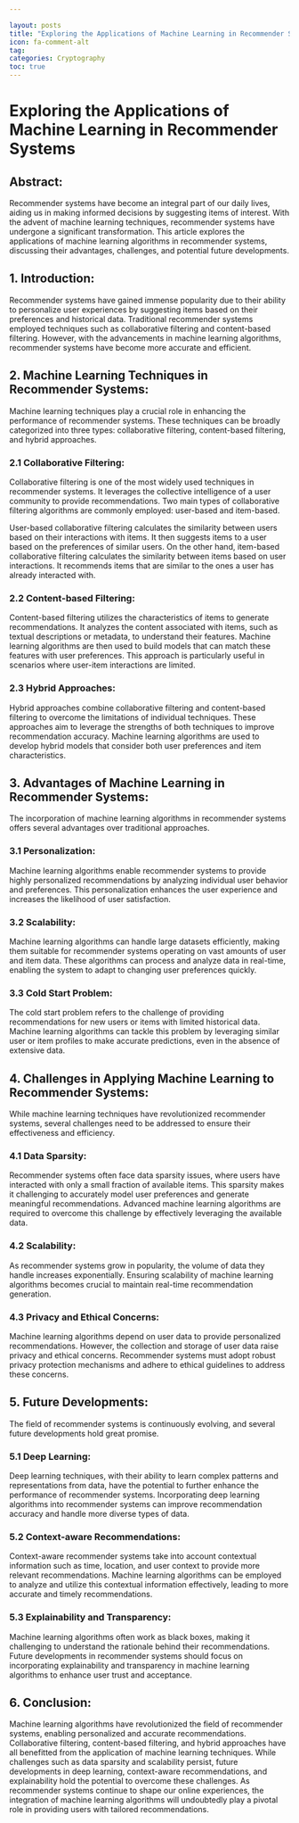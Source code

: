 ```yaml
---

layout: posts
title: "Exploring the Applications of Machine Learning in Recommender Systems"
icon: fa-comment-alt
tag:      
categories: Cryptography
toc: true
---
```




# Exploring the Applications of Machine Learning in Recommender Systems

## Abstract:
Recommender systems have become an integral part of our daily lives, aiding us in making informed decisions by suggesting items of interest. With the advent of machine learning techniques, recommender systems have undergone a significant transformation. This article explores the applications of machine learning algorithms in recommender systems, discussing their advantages, challenges, and potential future developments.

## 1. Introduction:
Recommender systems have gained immense popularity due to their ability to personalize user experiences by suggesting items based on their preferences and historical data. Traditional recommender systems employed techniques such as collaborative filtering and content-based filtering. However, with the advancements in machine learning algorithms, recommender systems have become more accurate and efficient.

## 2. Machine Learning Techniques in Recommender Systems:
Machine learning techniques play a crucial role in enhancing the performance of recommender systems. These techniques can be broadly categorized into three types: collaborative filtering, content-based filtering, and hybrid approaches.

### 2.1 Collaborative Filtering:
Collaborative filtering is one of the most widely used techniques in recommender systems. It leverages the collective intelligence of a user community to provide recommendations. Two main types of collaborative filtering algorithms are commonly employed: user-based and item-based.

User-based collaborative filtering calculates the similarity between users based on their interactions with items. It then suggests items to a user based on the preferences of similar users. On the other hand, item-based collaborative filtering calculates the similarity between items based on user interactions. It recommends items that are similar to the ones a user has already interacted with.

### 2.2 Content-based Filtering:
Content-based filtering utilizes the characteristics of items to generate recommendations. It analyzes the content associated with items, such as textual descriptions or metadata, to understand their features. Machine learning algorithms are then used to build models that can match these features with user preferences. This approach is particularly useful in scenarios where user-item interactions are limited.

### 2.3 Hybrid Approaches:
Hybrid approaches combine collaborative filtering and content-based filtering to overcome the limitations of individual techniques. These approaches aim to leverage the strengths of both techniques to improve recommendation accuracy. Machine learning algorithms are used to develop hybrid models that consider both user preferences and item characteristics.

## 3. Advantages of Machine Learning in Recommender Systems:
The incorporation of machine learning algorithms in recommender systems offers several advantages over traditional approaches.

### 3.1 Personalization:
Machine learning algorithms enable recommender systems to provide highly personalized recommendations by analyzing individual user behavior and preferences. This personalization enhances the user experience and increases the likelihood of user satisfaction.

### 3.2 Scalability:
Machine learning algorithms can handle large datasets efficiently, making them suitable for recommender systems operating on vast amounts of user and item data. These algorithms can process and analyze data in real-time, enabling the system to adapt to changing user preferences quickly.

### 3.3 Cold Start Problem:
The cold start problem refers to the challenge of providing recommendations for new users or items with limited historical data. Machine learning algorithms can tackle this problem by leveraging similar user or item profiles to make accurate predictions, even in the absence of extensive data.

## 4. Challenges in Applying Machine Learning to Recommender Systems:
While machine learning techniques have revolutionized recommender systems, several challenges need to be addressed to ensure their effectiveness and efficiency.

### 4.1 Data Sparsity:
Recommender systems often face data sparsity issues, where users have interacted with only a small fraction of available items. This sparsity makes it challenging to accurately model user preferences and generate meaningful recommendations. Advanced machine learning algorithms are required to overcome this challenge by effectively leveraging the available data.

### 4.2 Scalability:
As recommender systems grow in popularity, the volume of data they handle increases exponentially. Ensuring scalability of machine learning algorithms becomes crucial to maintain real-time recommendation generation.

### 4.3 Privacy and Ethical Concerns:
Machine learning algorithms depend on user data to provide personalized recommendations. However, the collection and storage of user data raise privacy and ethical concerns. Recommender systems must adopt robust privacy protection mechanisms and adhere to ethical guidelines to address these concerns.

## 5. Future Developments:
The field of recommender systems is continuously evolving, and several future developments hold great promise.

### 5.1 Deep Learning:
Deep learning techniques, with their ability to learn complex patterns and representations from data, have the potential to further enhance the performance of recommender systems. Incorporating deep learning algorithms into recommender systems can improve recommendation accuracy and handle more diverse types of data.

### 5.2 Context-aware Recommendations:
Context-aware recommender systems take into account contextual information such as time, location, and user context to provide more relevant recommendations. Machine learning algorithms can be employed to analyze and utilize this contextual information effectively, leading to more accurate and timely recommendations.

### 5.3 Explainability and Transparency:
Machine learning algorithms often work as black boxes, making it challenging to understand the rationale behind their recommendations. Future developments in recommender systems should focus on incorporating explainability and transparency in machine learning algorithms to enhance user trust and acceptance.

## 6. Conclusion:
Machine learning algorithms have revolutionized the field of recommender systems, enabling personalized and accurate recommendations. Collaborative filtering, content-based filtering, and hybrid approaches have all benefitted from the application of machine learning techniques. While challenges such as data sparsity and scalability persist, future developments in deep learning, context-aware recommendations, and explainability hold the potential to overcome these challenges. As recommender systems continue to shape our online experiences, the integration of machine learning algorithms will undoubtedly play a pivotal role in providing users with tailored recommendations.